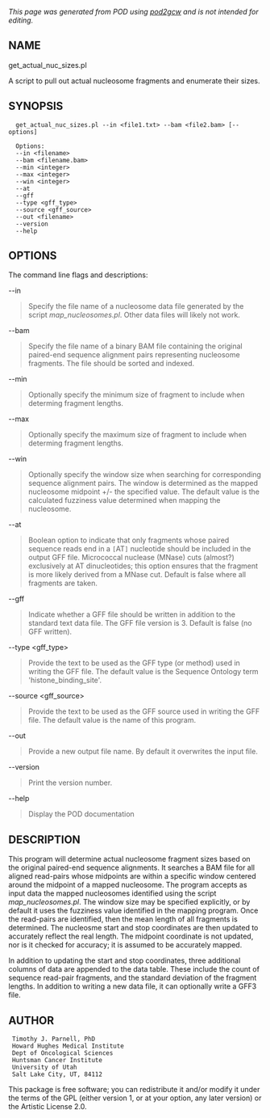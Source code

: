 _This page was generated from POD using [pod2gcw](http://code.google.com/p/pod2gcw) and is not intended for editing._

## NAME ##
get\_actual\_nuc\_sizes.pl

A script to pull out actual nucleosome fragments and enumerate their sizes.

## SYNOPSIS ##
```
  get_actual_nuc_sizes.pl --in <file1.txt> --bam <file2.bam> [--options]
```
```
  Options:
  --in <filename>
  --bam <filename.bam>
  --min <integer>
  --max <integer>
  --win <integer>
  --at
  --gff
  --type <gff_type>
  --source <gff_source>
  --out <filename>
  --version
  --help
```
## OPTIONS ##
The command line flags and descriptions:

--in <filename>


> Specify the file name of a nucleosome data file generated by the script  _map\_nucleosomes.pl_. Other data files will likely not work.

> 
--bam <filename>


> Specify the file name of a binary BAM file containing the original  paired-end sequence alignment pairs representing nucleosome fragments.  The file should be sorted and indexed.

> 
--min <integer>


> Optionally specify the minimum size of fragment to include when determing  fragment lengths.

> 
--max <integer>


> Optionally specify the maximum size of fragment to include when determing  fragment lengths.

> 
--win <integer>


> Optionally specify the window size when searching for corresponding  sequence alignment pairs. The window is determined as the mapped nucleosome  midpoint +/- the specified value. The default value is the  calculated fuzziness value determined when mapping the nucleosome.

> 
--at


> Boolean option to indicate that only fragments whose paired sequence reads  end in a `[`AT`]` nucleotide should be included in the output GFF file.  Micrococcal nuclease (MNase) cuts (almost?) exclusively at AT dinucleotides;  this option ensures that the fragment is more likely derived from a MNase  cut. Default is false where all fragments are taken.

> 
--gff


> Indicate whether a GFF file should be written in addition to the standard  text data file. The GFF file version is 3. Default is false (no GFF written).

> 
--type <gff\_type>


> Provide the text to be used as the GFF type (or method) used in  writing the GFF file. The default value is the Sequence Ontology term  'histone\_binding\_site'.

> 
--source <gff\_source>


> Provide the text to be used as the GFF source used in writing the  GFF file. The default value is the name of this program.

> 
--out <filename>


> Provide a new output file name. By default it overwrites the input file.

> 
--version


> Print the version number.

> 
--help


> Display the POD documentation

> 
## DESCRIPTION ##
This program will determine actual nucleosome fragment sizes based on the  original paired-end sequence alignments. It searches a BAM file for all  aligned read-pairs whose midpoints are within a specific window centered  around the midpoint of a mapped nucleosome. The program accepts as input  data the mapped nucleosomes identified using the script _map\_nucleosomes.pl_.  The window size may be specified explicitly, or by default it uses the  fuzziness value identified in the mapping program. Once the read-pairs are  identified, then the mean length of all fragments is determined. The nucleosme  start and stop coordinates are then updated to accurately reflect the real  length. The midpoint coordinate is not updated, nor is it checked for  accuracy; it is assumed to be accurately mapped.

In addition to updating the start and stop coordinates, three additional  columns of data are appended to the data table. These include the count of  sequence read-pair fragments, and the standard deviation of the fragment  lengths. In addition to writing a new data file, it can optionally write  a GFF3 file.

## AUTHOR ##
```
 Timothy J. Parnell, PhD
 Howard Hughes Medical Institute
 Dept of Oncological Sciences
 Huntsman Cancer Institute
 University of Utah
 Salt Lake City, UT, 84112
```
This package is free software; you can redistribute it and/or modify it under the terms of the GPL (either version 1, or at your option, any later version) or the Artistic License 2.0.
